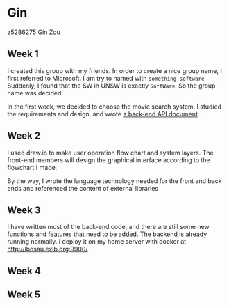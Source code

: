 # Gin

z5286275 Gin Zou

## Week 1

I created this group with my friends. In order to create a nice group name, I first referred to Microsoft. I am try to named with `something software` Suddenly, I found that the SW in UNSW is exactly `SoftWare`. So the group name was decided.

In the first week, we decided to choose the movie search system. I studied the requirements and design, and wrote [a back-end API document](https://3900w12a-unsoftware.atlassian.net/wiki/spaces/SD/pages/589825/API+Design?atlOrigin=eyJpIjoiZGViY2ZmNTQ2YTcwNDFiZThlZTAyYzc0ZjVhYmM0NGEiLCJwIjoiaiJ9).

## Week 2

I used draw.io to make user operation flow chart and system layers. The front-end members will design the graphical interface according to the flowchart I made.

By the way, I wrote the language technology needed for the front and back ends and referenced the content of external libraries

## Week 3

I have written most of the back-end code, and there are still some new functions and features that need to be added.
The backend is already running normally. I deploy it on my home server with docker at http://lbosau.exlb.org:9900/

## Week 4

## Week 5

